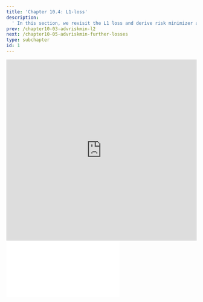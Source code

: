 ```yaml
---
title: 'Chapter 10.4: L1-loss'
description:
  ' In this section, we revisit the L1 loss and derive risk minimizer and optimal constant model. '
prev: /chapter10-03-advriskmin-l2
next: /chapter10-05-advriskmin-further-losses
type: subchapter
id: 1
---
```



<!-- Hier jetzt die neuen Links einpflegen -->


<exercise id="1" title="Video Lecture">
<iframe width="100%" height="480" src="https://www.youtube.com/embed/UkvR9O7mm2g" frameborder="0" allow="accelerometer; autoplay; encrypted-media; gyroscope; picture-in-picture" allowfullscreen></iframe>
</exercise>



<exercise id="2" title="Slides">
<object data="pdfs/10/slides-advriskmin-regression-l1.pdf" type="application/pdf" style="width:100%;height:480px">
    <embed src="pdfs/10/slides-advriskmin-regression-l1.pdf" type="application/pdf" />
</object>
</exercise>


